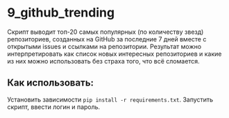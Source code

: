# 9_github_trending
Cкрипт выводит топ-20 самых популярных (по количеству звезд) репозиториев, созданных на GitHub за последние 7 дней вместе с открытыми issues и ссылками на репозитории. Результат можно интерпретировать как список новых интересных репозиториев и какие из них можно использовать без страха того, что всё сломается.

## Как использовать:
Установить зависимости `pip install -r requirements.txt`. Запустить скрипт, ввести логин и пароль.
